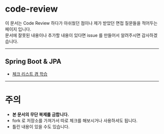 # code-review

이 문서는 Code Review 하다가 아쉬웠던 점이나 제가 받았던 면접 질문들을 적어두는 페이지 입니다.  
문서에 잘못된 내용이나 추가할 내용이 있다면 issue 를 만들어서 알려주시면 감사하겠습니다.

----

## Spring Boot & JPA

- [체크 리스트 겸 학습](./java/spring/README.md)

----

# 주의

- **본 문서의 무단 복제를 금합니다.**
- fork 로 저장소를 가져가서 따로 체크를 해보시거나 사용하셔도 됩니다.
- 틀린 내용이 있을 수도 있습니다.